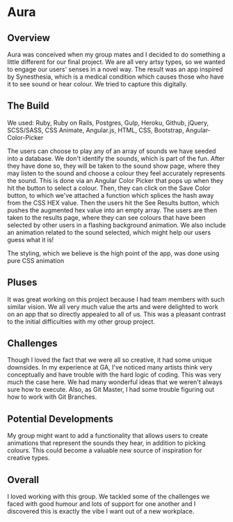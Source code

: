 # Aura

## Overview

Aura was conceived when my group mates and I decided to do something a little different for our final project. We are all very artsy types, so we wanted to engage our users' senses in a novel way. The result was an app inspired by Synesthesia, which is a medical condition which causes those who have it to see sound or hear colour. We tried to capture this digitally.

## The Build

We used: Ruby, Ruby on Rails, Postgres, Gulp, Heroku, Github, jQuery, SCSS/SASS, CSS Animate, Angular.js, HTML, CSS, Bootstrap, Angular-Color-Picker 

The users can choose to play any of an array of sounds we have seeded into a database. We don't identify the sounds, which is part of the fun. After they have done so, they will be taken to the sound show page, where they may listen to the sound and choose a colour they feel accurately represents the sound. This is done via an Angular Color Picker that pops up when they hit the button to select a colour. Then, they can click on the Save Color button, to which we've attached a function which splices the hash away from the CSS HEX value. Then the users hit the See Results button, which pushes the augmented hex value into an empty array. The users are then taken to the results page, where they can see colours that have been selected by other users in a flashing background animation. We also include an animation related to the sound selected, which might help our users guess what it is!

The styling, which we believe is the high point of the app, was done using pure CSS animation

## Pluses

It was great working on this project because I had team members with such similar vision. We all very much value the arts and were delighted to work on an app that so directly appealed to all of us. This was a pleasant contrast to the initial difficulties with my other group project.

## Challenges

Though I loved the fact that we were all so creative, it had some unique downsides. In my experience at GA, I've noticed many artists think very conceptually and have trouble with the hard logic of coding. This was very much the case here. We had many wonderful ideas that we weren't always sure how to execute. Also, as Git Master, I had some trouble figuring out how to work with Git Branches.

## Potential Developments

My group might want to add a functionality that allows users to create animations that represent the sounds they hear, in addition to picking colours. This could become a valuable new source of inspiration for creative types.

## Overall

I loved working with this group. We tackled some of the challenges we faced with good humour and lots of support for one another and I discovered this is exactly the vibe I want out of a new workplace.


